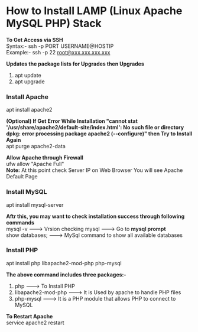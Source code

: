 # **How to Install LAMP (Linux Apache MySQL PHP) Stack**  

**To Get Access via SSH**  
Syntax:- ssh -p PORT USERNAME@HOSTIP  
Example:- ssh -p 22 root@xxx.xxx.xxx.xxx  

**Updates the package lists for Upgrades then Upgrades**  
1. apt update  
2. apt upgrade  

### **Install Apache**  
apt install apache2  

**(Optional) If Get Error While Installation "cannot stat '/usr/share/apache2/default-site/index.html': No such file or directory dpkg: error processing package apache2 (--configure)" then Try to Install Again**  
apt purge apache2-data  

**Allow Apache through Firewall**  
ufw allow "Apache Full"  
**Note:** At this point check Server IP on Web Browser You will see Apache Default Page  

### **Install MySQL**  
apt install mysql-server  

**Aftr this, you may want to check installation success through following commands**  
mysql -v  ---> Vrsion checking
mysql  ---> Go to **mysql prompt**  
show databases;  ---> MySql command to show all available databases


### **Install PHP**  
apt install php libapache2-mod-php php-mysql  

**The above command includes three packages:-**  
1. php --->  To Install PHP  
2. libapache2-mod-php ---> It is Used by apache to handle PHP files  
3.  php-mysql ---> It is a PHP module that allows PHP to connect to MySQL  

**To Restart Apache**  
service apache2 restart  